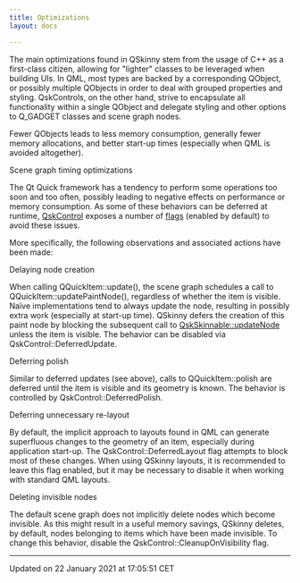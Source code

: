 ```yaml
---
title: Optimizations
layout: docs

---
```





The main optimizations found in QSkinny stem from the usage of C++ as a first-class citizen, allowing for "lighter" classes to be leveraged when building UIs. In QML, most types are backed by a corresponding QObject, or possibly multiple QObjects in order to deal with grouped properties and styling. QskControls, on the other hand, strive to encapsulate all functionality within a single QObject and delegate styling and other options to Q_GADGET classes and scene graph nodes.

Fewer QObjects leads to less memory consumption, generally fewer memory allocations, and better start-up times (especially when QML is avoided altogether).

Scene graph timing optimizations


The Qt Quick framework has a tendency to perform some operations too soon and too often, possibly leading to negative effects on performance or memory consumption. As some of these behaviors can be deferred at runtime, [QskControl](/docs/classes/class_qsk_control/) exposes a number of [flags](/docs/classes/class_qsk_quick_item/#enum-flag) (enabled by default) to avoid these issues.

More specifically, the following observations and associated actions have been made:

Delaying node creation

When calling QQuickItem::update(), the scene graph schedules a call to QQuickItem::updatePaintNode(), regardless of whether the item is visible. Naïve implementations tend to always update the node, resulting in possibly extra work (especially at start-up time). QSkinny defers the creation of this paint node by blocking the subsequent call to [QskSkinnable::updateNode](/docs/classes/class_qsk_skinnable/#function-updatenode) unless the item is visible. The behavior can be disabled via QskControl::DeferredUpdate.

Deferring polish

Similar to deferred updates (see above), calls to QQuickItem::polish are deferred until the item is visible and its geometry is known. The behavior is controlled by QskControl::DeferredPolish.

Deferring unnecessary re-layout

By default, the implicit approach to layouts found in QML can generate superfluous changes to the geometry of an item, especially during application start-up. The QskControl::DeferredLayout flag attempts to block most of these changes. When using QSkinny layouts, it is recommended to leave this flag enabled, but it may be necessary to disable it when working with standard QML layouts.

Deleting invisible nodes

The default scene graph does not implicitly delete nodes which become invisible. As this might result in a useful memory savings, QSkinny deletes, by default, nodes belonging to items which have been made invisible. To change this behavior, disable the QskControl::CleanupOnVisibility flag. 

-------------------------------

Updated on 22 January 2021 at 17:05:51 CET
